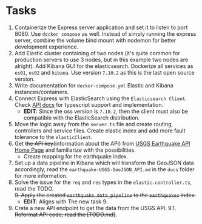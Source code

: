 # Tasks
1. Containerize the Express server application and set it to listen to port 8080. Use `docker compose` as well. Instead of simply running the express server, combine the volume bind mount with nodemon for better development experience.
2. Add Elastic cluster containing of two nodes (it's quite common for production servers to use 3 nodes, but in this example two nodes are alright). Add Kibana GUI for the elasticsearch. Dockerize all services as `es01`, `es02` and `kibana`. Use version `7.10.2` as this is the last open source version.
3. Write documentation for `docker-compose.yml` Elastic and Kibana instances/containers.
4. Connect Express with ElasticSearch using the `Elasticsearch Client`. Check [API docs](https://www.elastic.co/guide/en/elasticsearch/client/javascript-api/current/typescript.html) for typescript support and implementation.
   * **EDIT**: Since the oss version is `7.10.2`, then the client must also be compatible with the ElasticSearch distribution.
5. Move the logic away from the `server.ts` file and create routing, controllers and service files. Create elastic index and add more fault tolerance to the `elasticClient`.
6. Get ~~the API key~~(information about the API) from [USGS Earthquake API Home Page](https://earthquake.usgs.gov/earthquakes/feed/v1.0/geojson.php) and familiarize with the possibilities.
   * Create mapping for the earthquake index.
7. Set up a data pipeline in Kibana which will transform the GeoJSON data accordingly, read the `earthquake-USGS-GeoJSON_API.md` in the `docs` folder for more information.
8. Solve the issue for the `req` and `res` types in the `elastic.controller.ts`, read the TODO.
<br>~~9. Apply the created `earthquake_data_pipeline` to the `earthquakes` index.~~ 
   * **EDIT**: Aligns with The new task 9. 
9. Crete a new API endpoint to get the data from the USGS API.
   9.1. ~~Reformat API code, read the [TODO.md]~~.